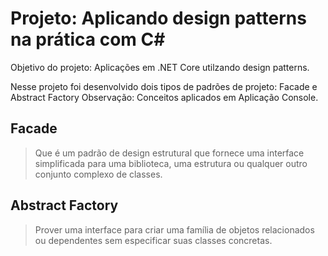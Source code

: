 # Projeto: Aplicando design patterns na prática com C#

Objetivo do projeto: Aplicações em .NET Core utilzando design patterns. 

Nesse projeto foi desenvolvido dois tipos de padrões de projeto: Facade e Abstract Factory
Observação: Conceitos aplicados em Aplicação Console. 

## Facade 
> Que é um padrão de design estrutural que fornece uma interface simplificada para uma biblioteca, uma estrutura ou qualquer outro conjunto complexo de classes.

## Abstract Factory
> Prover uma interface para criar uma família de objetos relacionados ou dependentes sem especificar suas classes concretas.

